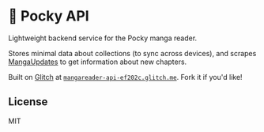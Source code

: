 🍡 Pocky API
============

Lightweight backend service for the Pocky manga reader.

Stores minimal data about collections (to sync across devices), and scrapes [MangaUpdates](https://mangaupdates.com) to get information about new chapters.

Built on [Glitch](https://glitch.com) at [`mangareader-api-ef202c.glitch.me`](https://mangareader-api-ef202c.glitch.me). Fork it if you'd like!


License
-------

MIT